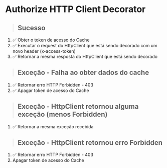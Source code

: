# Authorize HTTP Client Decorator

> ## Sucesso
1. ✅ Obter o token de acesso do Cache
2. ✅ Executar o request do HttpClient que está sendo decorado com um novo header (x-access-token)
3. ✅ Retornar a mesma resposta do HttpClient que está sendo decorado

> ## Exceção - Falha ao obter dados do cache
1. ✅ Retornar erro HTTP Forbidden - 403
2. ✅ Apagar token de acesso do Cache

> ## Exceção - HttpClient retornou alguma exceção (menos Forbidden)
1. ✅ Retornar a mesma exceção recebida

> ## Exceção - HttpClient retornou erro Forbidden
1. ✅ Retornar erro HTTP Forbidden - 403
2. Apagar token de acesso do Cache